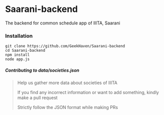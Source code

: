 # Saarani-backend

The backend for common schedule app of IIITA, Saarani

### Installation

```
git clone https://github.com/GeekHaven/Saarani-backend
cd Saarani-backend
npm install
node app.js
```



##### Contributing to data/societies.json

> Help us gather more data about societies of IIITA
> 
> If you find any incorrect information or want to add something, kindly make a pull request
> 
> Strictly follow the JSON format while making PRs


